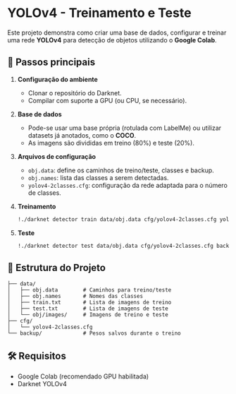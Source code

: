 # YOLOv4 - Treinamento e Teste

Este projeto demonstra como criar uma base de dados, configurar e treinar uma rede **YOLOv4** para detecção de objetos utilizando o **Google Colab**.

## 🚀 Passos principais

1. **Configuração do ambiente**

   * Clonar o repositório do Darknet.
   * Compilar com suporte a GPU (ou CPU, se necessário).

2. **Base de dados**

   * Pode-se usar uma base própria (rotulada com LabelMe) ou utilizar datasets já anotados, como o **COCO**.
   * As imagens são divididas em treino (80%) e teste (20%).

3. **Arquivos de configuração**

   * `obj.data`: define os caminhos de treino/teste, classes e backup.
   * `obj.names`: lista das classes a serem detectadas.
   * `yolov4-2classes.cfg`: configuração da rede adaptada para o número de classes.

4. **Treinamento**

   ```bash
   !./darknet detector train data/obj.data cfg/yolov4-2classes.cfg yolov4.conv.137 -dont_show -map
   ```

5. **Teste**

   ```bash
   !./darknet detector test data/obj.data cfg/yolov4-2classes.cfg backup/yolov4-2classes_final.weights data/obj/images/example.jpg -thresh 0.25
   ```

## 📂 Estrutura do Projeto

```
├── data/
│   ├── obj.data        # Caminhos para treino/teste
│   ├── obj.names       # Nomes das classes
│   ├── train.txt       # Lista de imagens de treino
│   ├── test.txt        # Lista de imagens de teste
│   └── obj/images/     # Imagens de treino e teste
├── cfg/
│   └── yolov4-2classes.cfg
└── backup/             # Pesos salvos durante o treino
```

## 🛠 Requisitos

* Google Colab (recomendado GPU habilitada)
* Darknet YOLOv4
